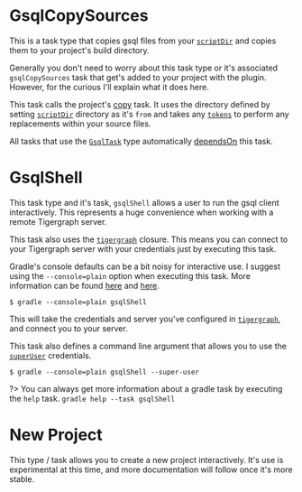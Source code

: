 # GsqlCopySources
This is a task type that copies gsql files from your
[`scriptDir`](gsql_task.md#scriptDir) and copies them to your project's build
directory.

Generally you don't need to worry about this task type or it's associated
`gsqlCopySources` task that get's added to your project with the plugin.
However, for the curious I'll explain what it does here.

This task calls the project's [copy][1] task. It uses the directory defined
by setting [`scriptDir`](configuration.md#scriptDir) directory as it's `from`
and takes any [`tokens`](configuration.md#tokens) to perform any replacements
within your source files.

All tasks that use the [`GsqlTask`](gsql_task.md) type automatically
[dependsOn][2] this task.

# GsqlShell
This task type and it's task, `gsqlShell` allows a user to run the gsql client
interactively.  This represents a huge convenience when working with a remote
Tigergraph server.

This task also uses the [`tigergraph`](configuration.md) closure. This means
you can connect to your Tigergraph server with your credentials just by
executing this task.

Gradle's console defaults can be a bit noisy for interactive use. I suggest
using the `--console=plain` option when executing this task. More information
can be found [here][3] and [here][4].

```shell
$ gradle --console=plain gsqlShell
```

This will take the credentials and server you've configured in
[`tigergraph`](configuration.md), and connect you to your server.

This task also defines a command line argument that allows you to use the
[`superUser`](gsql_task.md#superUser) credentials.
```shell
$ gradle --console=plain gsqlShell --super-user
```

?> You can always get more information about a gradle task by executing the `help` task.
`gradle help --task gsqlShell`

# New Project
This type / task allows you to create a new project interactively. It's use is
experimental at this time, and more documentation will follow once it's more
stable.

[1]: https://docs.gradle.org/current/dsl/org.gradle.api.Project.html#org.gradle.api.Project:copy(groovy.lang.Closure)
[2]: https://docs.gradle.org/current/dsl/org.gradle.api.Task.html#org.gradle.api.Task:dependsOn
[3]: https://docs.gradle.org/current/userguide/build_environment.html#sec:gradle_configuration_properties
[4]: https://docs.gradle.org/current/userguide/command_line_interface.html#sec:command_line_logging
